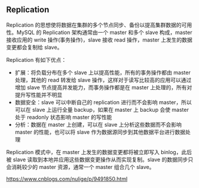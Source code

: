 ## Replication

Replication 的思想使将数据在集群的多个节点同步、备份以提高集群数据的可用性。MySQL 的 Replication 架构通常由一个 master 和多个 slave 构成，master 接收应用的 write 操作(事务操作)，slave 接收 read 操作，master 上发生的数据变更都会复制给 slave。

Replication 有如下优点：
- 扩展：将负载分布在多个 slave 上以提高性能，所有的事务操作都由 master 处理，其他的 read 转发给 slave 操作，这样对于读写比较高的应用可以通过增加 slave 节点提高并发能力，而事务操作都是在 master 上处理的，所有对提升写性能并不明显
- 数据安全：slave 可以中断自己的 replication 进行而不会影响 master，所以可以在 slave 上运行全量 backup，如果在 master 上 backup 会使 master 处于 readonly 状态影响 master 的写性能
- 分析：数据在 master 上创建，可以在 slave 上分析这些数据而不会影响 master 的性能，也可以将 slave 作为数据源同步到其他数据平台进行数据处理

Replication 模式中，在 master 上发生的数据变更都将被立即写入 binlog，此后被 slave 读取到本地并应用这些数据变更操作从而实现复制。slave 的数据同步只会消耗较少的 master 资源，通常一个 master 组合几个 slave。




https://www.cnblogs.com/nulige/p/9491850.html